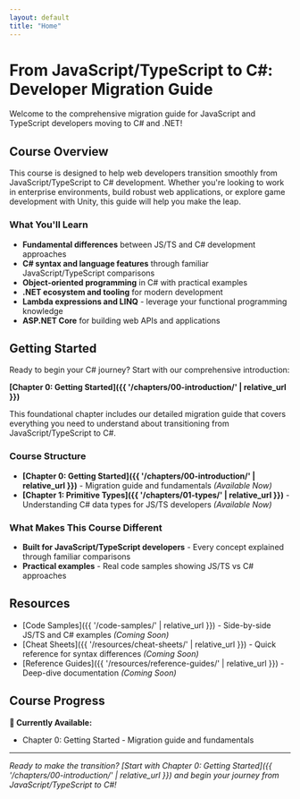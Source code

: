 ```yaml
---
layout: default
title: "Home"
---
```


# From JavaScript/TypeScript to C#: Developer Migration Guide

Welcome to the comprehensive migration guide for JavaScript and TypeScript developers moving to C# and .NET!

## Course Overview

This course is designed to help web developers transition smoothly from JavaScript/TypeScript to C# development. Whether you're looking to work in enterprise environments, build robust web applications, or explore game development with Unity, this guide will help you make the leap.

### What You'll Learn

- **Fundamental differences** between JS/TS and C# development approaches
- **C# syntax and language features** through familiar JavaScript/TypeScript comparisons
- **Object-oriented programming** in C# with practical examples
- **.NET ecosystem and tooling** for modern development
- **Lambda expressions and LINQ** - leverage your functional programming knowledge
- **ASP.NET Core** for building web APIs and applications

## Getting Started

Ready to begin your C# journey? Start with our comprehensive introduction:

**[Chapter 0: Getting Started]({{ '/chapters/00-introduction/' | relative_url }})**

This foundational chapter includes our detailed migration guide that covers everything you need to understand about transitioning from JavaScript/TypeScript to C#.

### Course Structure

- **[Chapter 0: Getting Started]({{ '/chapters/00-introduction/' | relative_url }})** - Migration guide and fundamentals _(Available Now)_
- **[Chapter 1: Primitive Types]({{ '/chapters/01-types/' | relative_url }})** - Understanding C# data types for JS/TS developers _(Available Now)_

### What Makes This Course Different

- **Built for JavaScript/TypeScript developers** - Every concept explained through familiar comparisons
- **Practical examples** - Real code samples showing JS/TS vs C# approaches

## Resources

- [Code Samples]({{ '/code-samples/' | relative_url }}) - Side-by-side JS/TS and C# examples _(Coming Soon)_
- [Cheat Sheets]({{ '/resources/cheat-sheets/' | relative_url }}) - Quick reference for syntax differences _(Coming Soon)_
- [Reference Guides]({{ '/resources/reference-guides/' | relative_url }}) - Deep-dive documentation _(Coming Soon)_

## Course Progress

**🚀 Currently Available:**

- Chapter 0: Getting Started - Migration guide and fundamentals

---

_Ready to make the transition? [Start with Chapter 0: Getting Started]({{ '/chapters/00-introduction/' | relative_url }}) and begin your journey from JavaScript/TypeScript to C#!_
